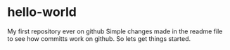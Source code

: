 # hello-world
My first repository ever on github
Simple changes made in the readme file to see how committs work on github.
So lets get things started.
